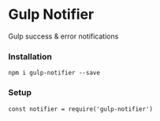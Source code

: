 # Gulp Notifier

Gulp success &amp; error notifications

### Installation
```
npm i gulp-notifier --save
```
### Setup
```
const notifier = require('gulp-notifier')

```
